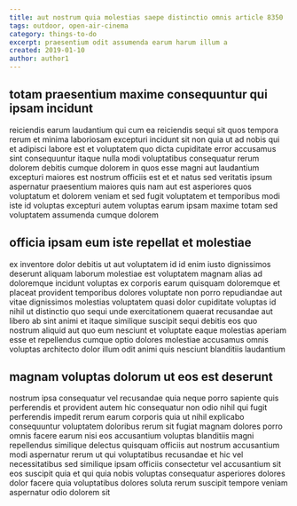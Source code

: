 ```yaml
---
title: aut nostrum quia molestias saepe distinctio omnis article 8350
tags: outdoor, open-air-cinema
category: things-to-do
excerpt: praesentium odit assumenda earum harum illum a
created: 2019-01-10
author: author1
---
```


## totam praesentium maxime consequuntur qui ipsam incidunt

reiciendis earum laudantium qui cum ea reiciendis sequi sit quos tempora rerum et minima laboriosam excepturi incidunt sit non quia ut ad nobis qui et adipisci labore est et voluptatem quo dicta cupiditate error accusamus sint consequuntur itaque nulla modi voluptatibus consequatur rerum dolorem debitis cumque dolorem in quos esse magni aut laudantium excepturi maiores est nostrum officiis est et et natus sed veritatis ipsum aspernatur praesentium maiores quis nam aut est asperiores quos voluptatum et dolorem veniam et sed fugit voluptatem et temporibus modi iste id voluptas excepturi autem voluptas earum ipsam maxime totam sed voluptatem assumenda cumque dolorem

## officia ipsam eum iste repellat et molestiae

ex inventore dolor debitis ut aut voluptatem id id enim iusto dignissimos deserunt aliquam laborum molestiae est voluptatem magnam alias ad doloremque incidunt voluptas ex corporis earum quisquam doloremque et placeat provident temporibus dolores voluptate non porro repudiandae aut vitae dignissimos molestias voluptatem quasi dolor cupiditate voluptas id nihil ut distinctio quo sequi unde exercitationem quaerat recusandae aut libero ab sint animi et itaque similique suscipit sequi debitis eos quo nostrum aliquid aut quo eum nesciunt et voluptate eaque molestias aperiam esse et repellendus cumque optio dolores molestiae accusamus omnis voluptas architecto dolor illum odit animi quis nesciunt blanditiis laudantium

## magnam voluptas dolorum ut eos est deserunt

nostrum ipsa consequatur vel recusandae quia neque porro sapiente quis perferendis et provident autem hic consequatur non odio nihil qui fugit perferendis impedit rerum earum corporis quia ut nihil explicabo consequuntur voluptatem doloribus rerum sit fugiat magnam dolores porro omnis facere earum nisi eos accusantium voluptas blanditiis magni repellendus similique delectus quisquam officiis aut nostrum accusantium modi aspernatur rerum ut qui voluptatibus recusandae et hic vel necessitatibus sed similique ipsam officiis consectetur vel accusantium sit eos suscipit quia et qui quia nobis voluptas consequatur asperiores dolores dolor facere quia voluptatibus dolores soluta rerum suscipit tempore veniam aspernatur odio dolorem sit
